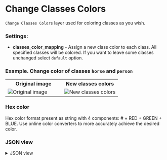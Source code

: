 # Change Classes Colors

`Change Classes Colors` layer used for coloring classes as you wish.

### Settings:

- **classes\_color\_mapping** - Assign a new class color to each class. All specified classes will be colored. If you want to leave some classes unchanged select `default` option.

### Example. Change color of classes `horse` and `person`

<table>
<tr>
<td style="text-align:center; width:50%"><strong>Original image</strong></td>
<td style="text-align:center; width:50%"><strong>New classes colors</strong></td>
</tr>
<tr>
<td> <img src="https://github.com/supervisely-ecosystem/ml-nodes/assets/79905215/8e03c98c-4c2c-4e30-8911-f17ada18b658" alt="Original image" /> </td>
<td> <img src="https://github.com/supervisely-ecosystem/ml-nodes/assets/79905215/e1e24235-c7eb-40aa-bb03-af3cf859f0d5" alt="New classes colors" /> </td>
</tr>
</table>

### Hex color

Hex color format present as string with 4 components: # + RED + GREEN + BLUE. Use online color converters to more accurately achieve the desired color.

### JSON view

<details>
  <summary>JSON view</summary>
<pre>
{
  "action": "color_class",
  "src": ["$data_5"],
  "dst": "$color_class_11",
  "settings": {
    "classes_color_mapping": {
      "horse": [126, 211, 33],
      "person": [208, 2, 27]
    }
  }
}
</pre>
</details>
